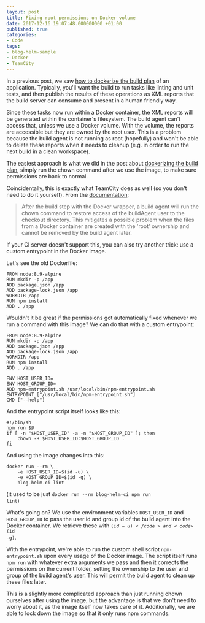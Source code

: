 ```yaml
---
layout: post
title: Fixing root permissions on Docker volume
date: 2017-12-16 19:07:48.000000000 +01:00
published: true
categories:
- Code
tags:
- blog-helm-sample
- Docker
- TeamCity
---
```


In a previous post, we saw <a href="{{ site.baseurl }}/2017/11/18/cd-with-helm-part-2-dockerize-the-build-plan.html" target="_blank">how to dockerize the build plan</a> of an application. Typically, you'll want the build to run tasks like linting and unit tests, and then publish the results of these operations as XML reports that the build server can consume and present in a human friendly way.

<!--more-->

Since these tasks now run within a Docker container, the XML reports will be generated within the container's filesystem. The build agent can't access that, unless we use a Docker volume. With the volume, the reports are accessible but they are owned by the root user. This is a problem because the build agent is not running as root (hopefully) and won't be able to delete these reports when it needs to cleanup (e.g. in order to run the next build in a clean workspace).

The easiest approach is what we did in the post about <a href="{{ site.baseurl }}/2017/11/18/cd-with-helm-part-2-dockerize-the-build-plan.html" target="_blank">dockerizing the build plan</a>, simply run the chown command after we use the image, to make sure permissions are back to normal.

Coincidentally, this is exactly what TeamCity does as well (so you don't need to do it yourself). From the <a href="https://confluence.jetbrains.com/display/TCD10/Docker%20Wrapper" target="_blank">documentation</a>:
<blockquote>

After the build step with the Docker wrapper, a build agent will run the chown command to restore access of the buildAgent user to the checkout directory. This mitigates a possible problem when the files from a Docker container are created with the 'root' ownership and cannot be removed by the build agent later.</blockquote>

If your CI server doesn't support this, you can also try another trick: use a custom entrypoint in the Docker image.

Let's see the old Dockerfile:

```
FROM node:8.9-alpine
RUN mkdir -p /app
ADD package.json /app
ADD package-lock.json /app
WORKDIR /app
RUN npm install
ADD . /app
```

Wouldn't it be great if the permissions got automatically fixed whenever we run a command with this image? We can do that with a custom entrypoint:

```
FROM node:8.9-alpine
RUN mkdir -p /app
ADD package.json /app
ADD package-lock.json /app
WORKDIR /app
RUN npm install
ADD . /app

ENV HOST_USER_ID=
ENV HOST_GROUP_ID=
ADD npm-entrypoint.sh /usr/local/bin/npm-entrypoint.sh
ENTRYPOINT ["/usr/local/bin/npm-entrypoint.sh"]
CMD ["--help"]
```

And the entrypoint script itself looks like this:

```
#!/bin/sh
npm run $@
if [ -n "$HOST_USER_ID" -a -n "$HOST_GROUP_ID" ]; then
    chown -R $HOST_USER_ID:$HOST_GROUP_ID .
fi
```

And using the image changes into this:

```
docker run --rm \
    -e HOST_USER_ID=$(id -u) \
    -e HOST_GROUP_ID=$(id -g) \
    blog-helm-ci lint
```

(it used to be just <code>docker run --rm blog-helm-ci npm run lint</code>)

What's going on? We use the environment variables <code>HOST_USER_ID</code> and <code>HOST_GROUP_ID</code> to pass the user id and group id of the build agent into the Docker container. We retrieve these with <code>$(id -u)</code> and <code>$(id -g)</code>.

With the entrypoint, we're able to run the custom shell script <code>npm-entrypoint.sh</code> upon every usage of the Docker image. The script itself runs <code>npm run</code> with whatever extra arguments we pass and then it corrects the permissions on the current folder, setting the ownership to the user and group of the build agent's user. This will permit the build agent to clean up these files later.

This is a slightly more complicated approach than just running chown ourselves after using the image, but the advantage is that we don't need to worry about it, as the image itself now takes care of it. Additionally, we are able to lock down the image so that it only runs npm commands.

